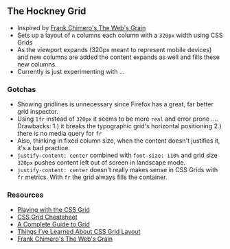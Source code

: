 ## The Hockney Grid

- Inspired by [Frank Chimero's The Web's Grain](https://frankchimero.com/writing/the-webs-grain/)
- Sets up a layout of `n` columns each column with a `320px` width using CSS Grids
- As the viewport expands (320px meant to represent mobile devices) and new columns are added the content expands as well and fills these new columns.
- Currently is just experimenting with ...


### Gotchas

- Showing gridlines is unnecessary since Firefox has a great, far better grid inspector.
- Using `1fr` instead of `320px` it seems to be more `real` and error prone .... Drawbacks: 1.) it breaks the typographic grid's horizontal positioning 2.) there is no media query for `fr`
- Also, thinking in fixed column size, when the content doesn't justifies it, it's a bad practice.
- `justify-content: center` combined with `font-size: 110%` and grid size `320px` pushes content left out of screen in landscape mode.
- `justify-content: center` doesn't really makes sense in CSS Grids with `fr` metrics. With `fr` the grid always fills the container.


### Resources

- [Playing with the CSS Grid](https://codepen.io/metamn/post/playing-with-the-css-grid)
- [CSS Grid Cheatsheet](http://grid.malven.co/)
- [A Complete Guide to Grid](https://css-tricks.com/snippets/css/complete-guide-grid/)
- [Things I’ve Learned About CSS Grid Layout ](https://css-tricks.com/things-ive-learned-css-grid-layout/)
- [Frank Chimero's The Web's Grain](https://frankchimero.com/writing/the-webs-grain/)
